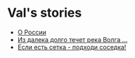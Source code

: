 <!--  This is an index page  -->
# Val's stories

- [О России](val__russia.md)
- [Из далека долго течет река Волга …](val__volga.md)
- [Если есть сетка - подходи соседка!](val__bazar.md)
